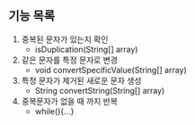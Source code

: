 ## 기능 목록
1. 중복된 문자가 있는지 확인
    - isDuplication(String[] array)
2. 같은 문자를 특정 문자로 변경
   - void convertSpecificValue(String[] array)
3. 특정 문자가 제거된 새로운 문자 생성
    - String convertString(String[] array)
4. 중복문자가 없을 때 까지 반복
    - while(){...}
    